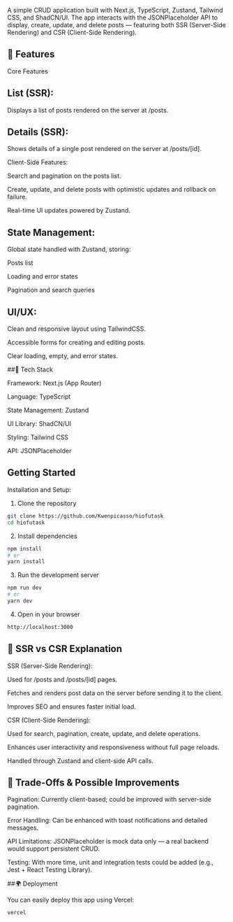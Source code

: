 A simple CRUD application built with Next.js, TypeScript, Zustand, Tailwind CSS, and ShadCN/UI.
The app interacts with the JSONPlaceholder API to display, create, update, and delete posts — featuring both SSR (Server-Side Rendering) and CSR (Client-Side Rendering).

 ## 🚀 Features
Core Features

## List (SSR):
Displays a list of posts rendered on the server at /posts.

## Details (SSR):
Shows details of a single post rendered on the server at /posts/[id].

Client-Side Features:

Search and pagination on the posts list.

Create, update, and delete posts with optimistic updates and rollback on failure.

Real-time UI updates powered by Zustand.

## State Management:
Global state handled with Zustand, storing:

Posts list

Loading and error states

Pagination and search queries

## UI/UX:

Clean and responsive layout using TailwindCSS.

Accessible forms for creating and editing posts.

Clear loading, empty, and error states.


##🧠 Tech Stack

Framework: Next.js (App Router)

Language: TypeScript

State Management: Zustand

UI Library: ShadCN/UI

Styling: Tailwind CSS

API: JSONPlaceholder
## Getting Started

Installation and Setup:
1) Clone the repository
```bash
git clone https://github.com/Kwenpicasso/hiofutask
cd hiofutask
```
2) Install dependencies
```bash
npm install
# or
yarn install
```
3) Run the development server
```bash
npm run dev
# or
yarn dev
```
4) Open in your browser
```bash
http://localhost:3000
```
## 🔄 SSR vs CSR Explanation

SSR (Server-Side Rendering):

Used for /posts and /posts/[id] pages.

Fetches and renders post data on the server before sending it to the client.

Improves SEO and ensures faster initial load.

CSR (Client-Side Rendering):

Used for search, pagination, create, update, and delete operations.

Enhances user interactivity and responsiveness without full page reloads.

Handled through Zustand and client-side API calls.

## 🧭 Trade-Offs & Possible Improvements

Pagination: Currently client-based; could be improved with server-side pagination.

Error Handling: Can be enhanced with toast notifications and detailed messages.

API Limitations: JSONPlaceholder is mock data only — a real backend would support persistent CRUD.

Testing: With more time, unit and integration tests could be added (e.g., Jest + React Testing Library).

##🌍 Deployment

You can easily deploy this app using Vercel:
```bash
vercel
```
